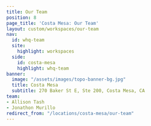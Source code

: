 ```yaml
---
title: Our Team
position: 8
page_title: 'Costa Mesa: Our Team'
layout: custom/workspaces/our-team
nav:
  id: whq-team
  site:
    highlight: workspaces
  side:
    id: costa-mesa
    highlight: whq-team
banner:
  image: "/assets/images/topo-banner-bg.jpg"
  title: Costa Mesa
  subtitle: 270 Baker St E, Ste 200, Costa Mesa, CA
team:
- Allison Tash
- Jonathon Murillo
redirect_from: "/locations/costa-mesa/our-team"
---
```


